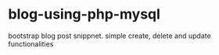 # blog-using-php-mysql
bootstrap blog post snippnet. simple create, delete and update functionalities
